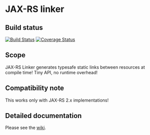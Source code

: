 # JAX-RS linker

## Build status

[![Build Status](https://travis-ci.org/vidal-community/jax-rs-linker.png)](https://travis-ci.org/vidal-community/jax-rs-linker)
[![Coverage Status](https://codecov.io/gh/vidal-community/jax-rs-linker/branch/master/graph/badge.svg?token=GELB1T0KF3)](https://codecov.io/gh/vidal-community/jax-rs-linker)

## Scope

JAX-RS Linker generates typesafe static links between resources at compile time!
Tiny API, no runtime overhead!

## Compatibility note

This works only with JAX-RS 2.x implementations!

## Detailed documentation

Please see the [wiki](https://github.com/vidal-community/jax-rs-linker/wiki/Documentation).
